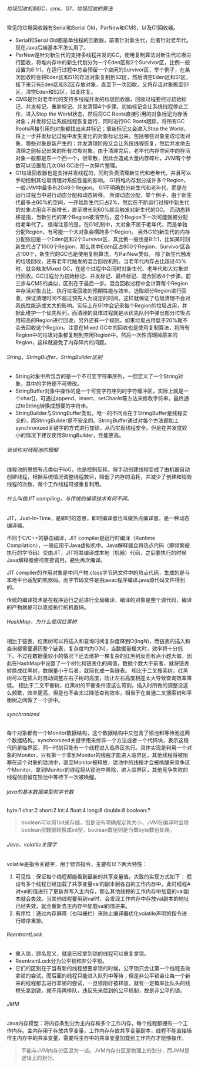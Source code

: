 ###### 垃圾回收机制GC，cms，G1，垃圾回收的算法
常见的垃圾回收器有Serial和Serial Old，ParNew和CMS，以及G1回收器。  
* Serial和Serial Old都是单线程的回收器，前者针对新生代，后者针对老年代。现在Java后端基本不怎么用了。  
* ParNew是针对新生代的支持多线程并发的GC，使用复制算法对新生代垃圾进行回收，将堆内存中的新生代划分为一个Eden区和2个Survivor区，比例一般设置为8:1:1。在运行过程中总会预留一个空闲的Survivor区，举个例子，在某次回收时会将Eden区和S1的存活对象复制到S2区，然后清空Eden区和S1区，接下来只有Eden区和S2区存放对象，直至下一次回收，又将存活对象搬至S1区，清空Eden和S2区，如此往复。  
* CMS是针对老年代的支持多线程并发的垃圾回收器，回收过程要经过初始标记、并发标记、重新标记、并发清理4个步骤。初始标记会让系统线程停止工作，进入Stop the World状态，然后将GC Roots直接引用的对象标记为存活对象；并发标记让系统线程恢复运行，同时进行GC Roots跟踪，将所有GC Roots间接引用的对象都找出来并标记；重新标记又会进入Stop the World，将上一步并发标记过程中发生变化的对象标记出来，包括哪些对象变成垃圾对象，哪些对象是新产生的；并发清理阶段又会让系统线程恢复，然后并发地去清理之前标记出来的所有垃圾对象。由于清理完后，老年代内存空间中的存活对象一般都是东一个西一个，很零散，因此会造成大量内存碎片，JVM有个参数可以设置每几次Old GC进行一次碎片整理。
* G1垃圾回收器也是支持并发线程的，同时负责清理新生代和老年代。并且可以手动控制其垃圾清理对系统性能的影响。
G1将堆内存划分成许多个Region，一般JVM中最多有2048个Region。
G1不明确划分新生代和老年代，而是在运行过程当中进行动态分配和动态转移。
所谓动态分配，举个例子，由于新生代最多占60%的空间，一开始新生代只占2%，然后在不断运行过程中新生代的对象占用会不断增长，直至增长到60%就会触发对新生代的GC。
而动态转移是指，当新生代的某个Region被清空后，这个Region下一次可能就被分配给老年代了。
值得注意的是，在G1机制中，大对象不属于老年代，而是单独分配Region，有可能一个大对象会横跨多个Region。
另外G1的新生代的内存分配依旧是一个Eden区和2个Survivor区，其比例一般也是8:1:1，比如某时刻新生代占了1000个Region，那么其中Eden区占800个Region，Survivor区各占100个，新生代的GC也是使用复制算法，与ParNew类似。
除了新生代触发的垃圾回收，还有老年代触发的混合回收机制。当老年代内存占比超过45%时，就会触发Mixed GC，在这个过程中会同时对新生代、老年代和大对象进行回收。GC过程分为初始标记、并发标记、最终标记、混合回收4个步骤。前三步与CMS的类似，区别在于最后一步。混合回收过程中会计算每个Region中存活对象占比、执行垃圾回收的预期性能与效率，选取部分Region进行回收，保证清理时间不超过预先人为设定的时间。这样就保证了垃圾清理不会对系统性能造成太大的影响。实际上在G1中会记录每个Region的垃圾占用，并据此维护一个优先队列，而清理的具体过程就是从优先队列中弹出部分垃圾占用较高的Region进行回收，另外还有一个规则，如果垃圾占用低于20%就不会去回收这个Region。注意在Mixed GC中的回收也是使用复制算法，将所有Region中的垃圾对象都复制到空闲Region中，然后一次性清理掉原来的Region，这样就避免了内存碎片的问题。

###### String，StringBuffer，StringBuilder区别
* String对象中所包含的是一个不可变字符串序列，一但定义了一个String对象，其中的字符便不可修改。
* StringBuffer对象中操作的是一个可变字符序列的字符缓冲区，实际上就是一个char[]，可通过append、insert、setCharAt等方法来修改字符串，最终通过toString转换成想要的字符串。
* StringBuilder与StringBuffer类似，唯一的不同点在于StringBuffer是线程安全的，而StringBuilder是不安全的。StringBuffer通过对每个方法都加上synchronized关键字的方式进行加锁，从而实现线程安全。但是在并发度较小的情况下建议使用StringBuilder，性能更高。

###### 谈谈你对线程池的理解
线程池的思想有点类似于IoC，也是控制反转。将手动创建线程变成了由机器自动创建线程，根据系统情况调整线程数目，降低了内存的消耗，并减少了创建和销毁线程的次数，每个工作线程可被重复利用。

###### 什么叫做JIT compiling，与传统的编译技术有何不同。
JIT，Just-In-Time，是即时的意思，即时编译器也叫做热点编译器，是一种动态编译器。

不同于C/C++的静态编译，JIT compiler是运行时编译（Runtime Compilation），一般应用于Java虚拟机中。Java解释器会将热点代码（即频繁被执行的字节码）交由JIT，JIT将其编译成本地（机器）代码，之后要执行的时候Java解释器便可直接调用，避免再次编译。

JIT compiler的作用对象是中间产物.class字节码文件中的热点代码，生成的是与本地平台适配的机器码。而字节码文件是由javac程序编译.java源代码文件得到的。

传统的编译技术是在程序运行之前进行全局编译，编译的对象是整个源代码，编译的产物就是可以直接执行的机器码。


###### HashMap，为什么使用红黑树
相比于链表，红黑树可以将插入和查询时间复杂度降到O(logN)，而链表的插入和查询都需要遍历整个链表，复杂度均为O(N)，当数据量极大时，效率将十分低下。不过在数据量较小的情况下还去维护一棵复杂的红黑树反而有点小题大做，因此在HashMap中设置了一个树化和链表化的阈值，数据个数大于前者，就将链表转换成红黑树，数据量小于后者，就简化成一条链表。
相比于二叉搜索树，红黑树可以在插入时自动调整左右子树的高度，防止左右高度相差太大导致查询效率降低。
相比于二叉平衡树，红黑树的平衡条件没这么苛刻，插入时所做的调整没这么频繁，效率更高，但是也不会太过降低查询效率，相当于在普通二叉搜索树和平衡树之间做了一个折中。

###### synchronized
每个对象都有一个Monitor数据结构，这个数据结构中又包含了锁池和等待池这两个数据结构。synchronized关键字用来修饰一个方法或者一个代码块，表示这段代码是临界区，同一时刻只能有一个线程进入临界区执行。具体实现是利用一个对象的Monitor，只有第一个拿到Monitor的线程才能进入临界区，其他线程将被阻塞在这个对象的锁池中，直至Monitor被释放，锁池中的线程才会被唤醒来竞争这个Monitor，拿到Monitor的线程将从锁池中移除，进入临界区，其他竞争失败的线程依旧留在锁池中等待下一次被唤醒。

###### java的基本数据类型和字节数
byte:1
char:2
short:2
int:4
float:4
long:8
double:8
boolean:?
>boolean可以用1bit来存储，但是没有明确规定其大小，JVM在编译时会将boolean型数据转换成int型，boolean数组则是当做byte数组处理。

###### Java，volatile关键字
volatile是指令关键字，用于修饰指令，主要有以下两大特性：
1. 可见性：保证每个线程都能看到最新的共享变量值。大致的实现方式如下：
假设有多个线程已经加载了共享变量val的副本到各自的工作内存中，此时线程A对val的值进行了更新并写入主内存，那么其他线程的工作内存中加载的val副本就会失效。当其他线程要用到val时，会发现工作内存中存放val副本的地址已经失效，就会重新去主内存中加载val的值进来。
2. 有序性：通过内存屏障（也叫栅栏）来防止编译器优化volatile声明的指令进行顺序重排。

###### ReentrantLock
* 重入锁，顾名思义，就是已经拿到锁的线程可以重复拿锁。
* ReentrantLock分为公平锁和非公平锁。
* 它们的区别在于当有新的线程想要拿锁的时候，公平锁只会让第一个线程去做拿锁的尝试，而后面的线程只能进入队列中等待；但是非公平锁会让每一个新来的线程都去进行拿锁的尝试，一旦锁刚好被释放，就有一定概率比队头的线程先拿到锁，就不用再排队，违反先来后到的公平机制，故是非公平的锁。

###### JMM
Java内存模型：将内存条划分为主内存和多个工作内存，每个线程都拥有一个工作内存。主内存用于存放共享变量，工作内存存放共享变量副本，线程不能直接操作主内存中的共享变量，需要将主存中的共享变量加载到工作内存才能够操作。
>不能与JVM内存分区混为一谈。JVM内存分区是物理上的划分，而JMM是逻辑上的划分。
